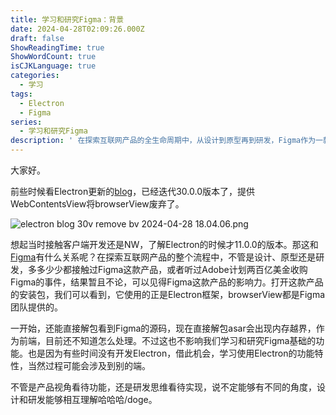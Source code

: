 ```yaml
---
title: 学习和研究Figma：背景
date: 2024-04-28T02:09:26.000Z
draft: false
ShowReadingTime: true
ShowWordCount: true
isCJKLanguage: true
categories:
  - 学习
tags:
  - Electron
  - Figma
series:
  - 学习和研究Figma
description: ' 在探索互联网产品的全生命周期中，从设计到原型再到研发，Figma作为一款设计工具，其影响力不容小觑。Figma采用Electron框架构建，而Electron最新版本30.0.0中，废弃了browserView，转而提供WebContentsView。这一变化可能对Figma等使用Electron框架的产品产生影响。尽管现在解包Figma的asar文件会遇到内存越界的问题，但这并不妨碍我们学习和研究Figma的基础功能。通过深入了解Electron的功能特性，我们可以从产品视角和研发思维两个角度出发，更好地理解设计和研发之间的相互作用，从而在互联网产品的开发过程中实现更高效的协作。'
---
```


大家好。

前些时候看Electron更新的[blog](https://www.electronjs.org/blog/electron-30-0)，已经迭代30.0.0版本了，提供WebContentsView将browserView废弃了。

![electron blog 30v remove bv 2024-04-28 18.04.06.png](https://s2.loli.net/2024/04/28/JDay3nrHqkWusBd.png)

想起当时接触客户端开发还是NW，了解Electron的时候才11.0.0的版本。那这和[Figma](https://www.figma.com/)有什么关系呢？在探索互联网产品的整个流程中，不管是设计、原型还是研发，多多少少都接触过Figma这款产品，或者听过Adobe计划两百亿美金收购Figma的事件，结果暂且不论，可以见得Figma这款产品的影响力。打开这款产品的安装包，我们可以看到，它使用的正是Electron框架，browserView都是Figma团队提供的。

一开始，还能直接解包看到Figma的源码，现在直接解包asar会出现内存越界，作为前端，目前还不知道怎么处理。不过这也不影响我们学习和研究Figma基础的功能。也是因为有些时间没有开发Electron，借此机会，学习使用Electron的功能特性，当然过程可能会涉及到别的端。

不管是产品视角看待功能，还是研发思维看待实现，说不定能够有不同的角度，设计和研发能够相互理解哈哈哈/doge。
